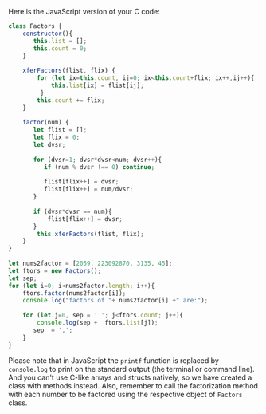 Here is the JavaScript version of your C code:

```javascript
class Factors {
    constructor(){
       this.list = [];
       this.count = 0;
    }
  
    xferFactors(flist, flix) {
        for (let ix=this.count, ij=0; ix<this.count+flix; ix++,ij++){ 
            this.list[ix] = flist[ij];
         }
        this.count += flix;
    }
  
    factor(num) {
       let flist = [];
       let flix = 0;
       let dvsr;
    
       for (dvsr=1; dvsr*dvsr<num; dvsr++){ 
          if (num % dvsr !== 0) continue;
        
          flist[flix++] = dvsr;
          flist[flix++] = num/dvsr;
       }
    
       if (dvsr*dvsr == num){
           flist[flix++] = dvsr; 
       }
        this.xferFactors(flist, flix);
    }
}
  
let nums2factor = [2059, 223092870, 3135, 45];
let ftors = new Factors();
let sep;
for (let i=0; i<nums2factor.length; i++){
    ftors.factor(nums2factor[i]);
    console.log("factors of "+ nums2factor[i] +" are:");
    
    for (let j=0, sep = ' '; j<ftors.count; j++){
        console.log(sep +  ftors.list[j]);
       sep  = ',';
    } 
}
```
Please note that in JavaScript the `printf` function is replaced by `console.log` to print on the standard output (the terminal or command line). And you can't use C-like arrays and structs natively, so we have created a class with methods instead. Also, remember to call the factorization method with each number to be factored using the respective object of `Factors` class.

